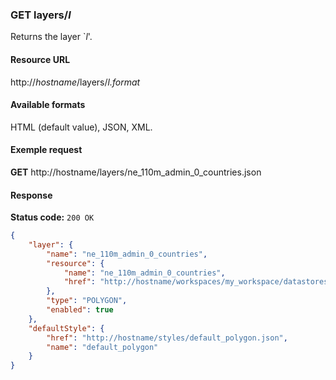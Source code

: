 ### GET layers/_l_

Returns the layer `_l_'.

#### Resource URL

http://_hostname_/layers/_l.format_

#### Available formats

HTML (default value), JSON, XML.

#### Exemple request

**GET** http://hostname/layers/ne_110m_admin_0_countries.json

#### Response

**Status code:** `200 OK`

```json
{
    "layer": {
        "name": "ne_110m_admin_0_countries",
        "resource": {
            "name": "ne_110m_admin_0_countries",
            "href": "http://hostname/workspaces/my_workspace/datastores/ne_110m_admin_0_countries/featuretypes/ne_110m_admin_0_countries.json"
        },
        "type": "POLYGON",
        "enabled": true
    },
    "defaultStyle": {
        "href": "http://hostname/styles/default_polygon.json",
        "name": "default_polygon"
    }
}
```